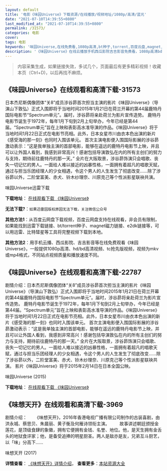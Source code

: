 ```yaml
---
layout: default
title: '电影《味园Universe》下载资源/在线播放/视频地址/1080p/高清/蓝光'
date: "2021-07-10T14:39:55+0800"
last_modified_at: "2021-07-10T14:39:55+0800"
permalink: /31573/
categories: 电影
cover:
tags: 电影
keywords: '味园Universe,在线免费看,1080p高清,bt种子,torrent,百度云盘,magnet,磁力链,迅雷下载资源'
description: '《味园Universe》在线云播放手机西瓜影院吉吉影音免费看，1080p高清bd/hd未删减完整版和tc抢先枪版，mkv/mp4格式，附带bt/torrent种子、magnet/磁力链、百度云盘、网盘资源迅雷下载链接'
---
```


>内容采集生成，如果链接失效，多试几个，页面最后有更多精彩视频！收藏本页（Ctrl+D)，以后再找不麻烦。


## 《味园Universe》在线观看和高清下载-31573

日本杰尼斯偶像团体&ldquo;关8”成员涉谷昴首次担当主演的影片《味园Universe》（导演山下敦弘）正式入围即将于当地时间2015年1月21日在荷兰开幕的第44届鹿特丹国际电影节&ldquo;Spectrum单元”。届时，涉谷昴将亲赴荷兰为影片宣传造势。 鹿特丹电影节诞生于1972年，每年1月下旬到2月上旬举办，今年已经是第44届。&ldquo;Spectrum单元”旨在上映和表彰高水准导演的作品。《味园Universe》将于当地时间1月22日正式在电影节亮相。此外，日本女星市川由衣本色出演的新片《感受海的那一刻》也同时入围该单元。 首次主演电影便入围国际影展的涉谷昴激动表示：“这是我单独主演的首部电影，能够在遥远的鹿特丹电影节上映，并且可以让外国人看到，我感到非常高兴！感谢包括导演敦弘在内的所有主创们的努力与支持，期待前往鹿特丹的那一天。&rdquo; 全片在大阪取景，涉谷昴饰演只会唱歌、丧失一切记忆的男人。一面给人难以接近的凶暴性格，一面拥有着超凡的唱歌天赋，通过与担当乐团经理人的少女相遇，令这个男人的人生发生了彻底改变&hellip;…除了涉谷昴以外，二阶堂富美、赤犬、铃木纱理奈、川原克己等个性派影星联袂共演。<!---剧情end--->


味园Universe迅雷下载

**下载地址**： [在线观看下载 《味园Universe》](https://www.993dy.com//vod-detail-id-17113.html) 


**无法下载?**：`如果迅雷因版权原因无法下载，关注微信公众号 `

**其他方法1**：从百度云网盘下载视频，百度云网盘支持在线观看，非会员有限制，如果能找到迅雷下载链接、bt/torrent种子、magnet磁力链接、e2dk链接等，可以用迅雷、比特彗星等工具将完整视频下载到本地。

**其他方法2**：用手机云播、西瓜影院、吉吉影音等在线免费观看《味园Universe》，一般提供1080p高清、hd/bd高清视频、tc抢先版视频，视频为mkv或mp4格式，不同站点视频质量和播放速度不同。


## 《味园Universe》在线观看和高清下载-22787

剧情介绍：日本杰尼斯偶像团体“关8”成员涉谷昴首次担当主演的影片《味园Universe》（导演山下敦弘）正式入围即将于当地时间2015年1月21日在荷兰开幕的第44届鹿特丹国际电影节“Spectrum单元”。届时，涉谷昴将亲赴荷兰为影片宣传造势。 鹿特丹电影节诞生于1972年，每年1月下旬到2月上旬举办，今年已经是第44届。“Spectrum单元”旨在上映和表彰高水准导演的作品。《味园Universe》将于当地时间1月22日正式在电影节亮相。此外，日本女星市川由衣本色出演的新片《感受海的那一刻》也同时入围该单元。 首次主演电影便入围国际影展的涉谷昴激动表示：“这是我单独主演的首部电影，能够在遥远的鹿特丹电影节上映，并且可以让外国人看到，我感到非常高兴！感谢包括导演敦弘在内的所有主创们的努力与支持，期待前往鹿特丹的那一天。” 全片在大阪取景，涉谷昴饰演只会唱歌、丧失一切记忆的男人。一面给人难以接近的凶暴性格，一面拥有着超凡的唱歌天赋，通过与担当乐团经理人的少女相遇，令这个男人的人生发生了彻底改变……除了涉谷昴以外，二阶堂富美、赤犬、铃木纱理奈、川原克己等个性派影星联袂共演。 影片《味园Universe》将于2015年2月14日在日本全国公映。


味园Universe (2015)

**下载地址**： [在线观看下载 《味园Universe》](https://www.btbtdy.me/btdy/dy255.html) 


## 《味想天开》在线观看和高清下载-3969

剧情介绍：   　　《味想天开》，2016年香港电视广播有限公司制作的古装喜剧，由洪永城、蔡思贝、朱晨丽、黄子衡及何雁诗领衔主演。 　　故事讲述朝廷颁授金莲花，是顶级食肆的象徽，拥有它便拥有金钱、名誉、地位。他，是天生拥有金舌头的地狱食评家；他，是备受追捧的明星厨圣。两人是敌亦是友，兄弟互斗厨艺，以「味」分高下……


味想天开 (2017)

**详情查看**： [《味想天开》详情介绍](/movie/3969/)， **查看更多**：[本站资源大全](/movie/t/all/)

